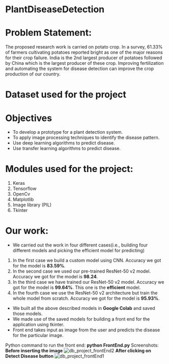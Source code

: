 # PlantDiseaseDetection

# Problem Statement:

The proposed research work is carried on potato crop. In a survey, 61.33% of farmers cultivating potatoes reported bright as one of the major reasons for their crop failure. India is the 2nd largest producer of potatoes followed by China which is the largest producer of these crop. Improving fertilization and automating the system for disease detection can improve the crop production of our country.

# Dataset used for the project


# Objectives

 - To develop a prototype for a plant detection system.
 - To apply image processing techniques to identify the disease pattern.
 - Use deep learning algorithms to predict disease.
 - Use transfer learning algorithms to predict disease.

# Modules used for the project:
 1. Keras
 2. Tensorflow
 3. OpenCv
 4. Matplotlib
 5. Image library (PIL)
 6. Tkinter
 
# Our work:

 - We carried out the work in four different cases(i.e., building four different models and picking the efficient model for predicting)
 
  1. In the first case we build a custom model using CNN. Accuracy we got for the model is **83.59%**.
  2. In the second case we used our pre-trained ResNet-50 v2 model. Accuracy we got for the model is **98.24**.
  3. In the third case we have trained our ResNet-50 v2 model. Accuracy we got for the model is **99.64%**. This one is the **efficient** model.
  4. In the fourth case we use the ResNet-50 v2 architecture but train the whole model from scratch. Accuracy we got for the model is **95.93%**.
 - We built all the above described models in **Google Colab** and saved those models.
 - We made use of the saved models for building a front end for the application using tkinter.
 - Front end takes input as image from the user and predicts the disease for the particular image.
 
 Python command to run the front end: **python FrontEnd.py**
 Screenshots:
 **Before inserting the image**
 ![db_project_frontEnd2](https://user-images.githubusercontent.com/53054775/204454408-24434fe5-50db-4c84-a853-0939999ff3f1.png)
 **After clicking on Detect Disease button**
 ![db_project_frontEnd1](https://user-images.githubusercontent.com/53054775/204454687-8df6c838-bb9f-403a-bd60-957df90aa809.png)

 
